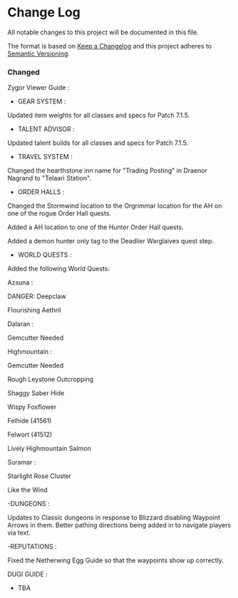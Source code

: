 # Change Log
All notable changes to this project will be documented in this file.

The format is based on [Keep a Changelog](http://keepachangelog.com/) 
and this project adheres to [Semantic Versioning](http://semver.org/).

### Changed

Zygor Viewer Guide :

- GEAR SYSTEM :

Updated item weights for all classes and specs for Patch 7.1.5.

- TALENT ADVISOR :

Updated talent builds for all classes and specs for Patch 7.1.5.

- TRAVEL SYSTEM :

Changed the hearthstone inn name for "Trading Posting" in Draenor Nagrand to "Telaari Station".

- ORDER HALLS :

Changed the Stormwind location to the Orgrimmar location for the AH on one of the rogue Order Hall quests.

Added a AH location to one of the Hunter Order Hall quests.

Added a demon hunter only tag to the Deadlier Warglaives quest step.

- WORLD QUESTS : 

Added the following World Quests:

Azsuna :

DANGER: Deepclaw

Flourishing Aethril

Dalaran :

Gemcutter Needed

Highmountain :

Gemcutter Needed

Rough Leystone Outcropping

Shaggy Saber Hide

Wispy Foxflower

Felhide (41561)

Felwort (41512)

Lively Highmountain Salmon

Suramar :

Starlight Rose Cluster

Like the Wind

-DUNGEONS : 

Updates to Classic dungeons in response to Blizzard disabling Waypoint Arrows in them. Better pathing directions being added in to navigate players via text.

-REPUTATIONS : 

Fixed the Netherwing Egg Guide so that the waypoints show up correctly.

DUGI GUIDE : 

- TBA